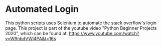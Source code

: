 # Automated Login
This python scripts uses Selenium to automate the stack overflow's login page. This project is part of the youtube video "Python Beginner Projects 2020", which can be found at: https://www.youtube.com/watch?v=W9nbdVWl4PA&t=16s
